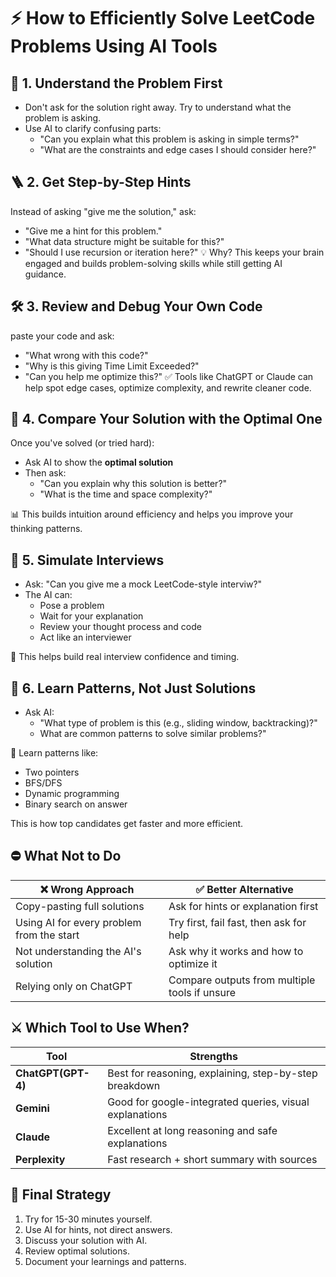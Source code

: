 # ⚡ How to Efficiently Solve LeetCode Problems Using AI Tools
## 🧠 1. Understand the Problem First
   - Don't ask for the solution right away. Try to understand what the problem is asking.
   - Use AI to clarify confusing parts:
      - "Can you explain what this problem is asking in simple terms?"
      - "What are the constraints and edge cases I should consider here?"
## 🪜 2. Get Step-by-Step Hints
Instead of asking "give me the solution," ask:
- "Give me a hint for this problem."
- "What data structure might be suitable for this?"
- "Should I use recursion or iteration here?"
💡 Why? This keeps your brain engaged and builds problem-solving skills while still getting AI guidance.

## 🛠️ 3. Review and Debug Your Own Code
paste your code and ask:
- "What wrong with this code?"
- "Why is this giving Time Limit Exceeded?"
- "Can you help me optimize this?"
✅ Tools like ChatGPT or Claude can help spot edge cases, optimize complexity, and rewrite cleaner code.

## 🔁 4. Compare Your Solution with the Optimal One
Once you've solved (or tried hard):
- Ask AI to show the **optimal solution**
- Then ask:
   - "Can you explain why this solution is better?"
   - "What is the time and space complexity?"

📊 This builds intuition around efficiency and helps you improve your thinking patterns.

## 🎯 5. Simulate Interviews
   - Ask: "Can you give me a mock LeetCode-style interviw?"
   - The AI can:
     - Pose a problem
     - Wait for your explanation
     - Review your thought process and code
     - Act like an interviewer
  
🤖 This helps build real interview confidence and timing.

## 📘 6. Learn Patterns, Not Just Solutions
   - Ask AI:
      - "What type of problem is this (e.g., sliding window, backtracking)?"
      - What are common patterns to solve similar problems?"
  
🔁 Learn patterns like:
   - Two pointers
   - BFS/DFS
   - Dynamic programming
   - Binary search on answer

This is how top candidates get faster and more efficient.
## ⛔ What Not to Do

|❌ Wrong Approach                          | ✅ Better Alternative                         |
|-------------------------------------------|-----------------------------------------------|
|Copy-pasting full solutions                | Ask for hints or explanation first            |
|Using AI for every problem from the start  | Try first, fail fast, then ask for help       |
|Not understanding the AI's solution        | Ask why it works and how to optimize it       |
|Relying only on ChatGPT                    | Compare outputs from multiple tools if unsure |


## ⚔️ Which Tool to Use When?
|Tool               | Strengths                                                 |
|-------------------|-----------------------------------------------------------|
|**ChatGPT(GPT-4)** | Best for reasoning, explaining, step-by-step breakdown    |
| **Gemini**        | Good for google-integrated queries, visual explanations   |
| **Claude**        | Excellent at long reasoning and safe explanations         |
| **Perplexity**    | Fast research + short summary with sources                |

## 🚀 Final Strategy
1. Try for 15-30 minutes yourself.
2. Use AI for hints, not direct answers.
3. Discuss your solution with AI.
4. Review optimal solutions.
5. Document your learnings and patterns.
